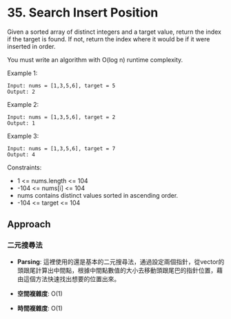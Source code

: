 # 35. Search Insert Position

Given a sorted array of distinct integers and a target value, return the index if the target is found. If not, return the index where it would be if it were inserted in order.

You must write an algorithm with O(log n) runtime complexity.
 

Example 1:
```
Input: nums = [1,3,5,6], target = 5
Output: 2
```

Example 2:
```
Input: nums = [1,3,5,6], target = 2
Output: 1
 ```

 Example 3:
```
Input: nums = [1,3,5,6], target = 7
Output: 4
 ```

Constraints:

- 1 <= nums.length <= 104
- -104 <= nums[i] <= 104
- nums contains distinct values sorted in ascending order.
- -104 <= target <= 104

## Approach
### 二元搜尋法
- **Parsing**:
    這裡使用的還是基本的二元搜尋法，通過設定兩個指針，從vector的頭跟尾計算出中間點，根據中間點數值的大小去移動頭跟尾巴的指針位置，藉由這個方法快速找出想要的位置出來。


- **空間複雜度**: O(1)
- **時間複雜度**: O(1)